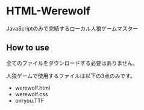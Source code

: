# HTML-Werewolf
JavaScriptのみで完結するローカル人狼ゲームマスター

## How to use
全てのファイルをダウンロードする必要はありません。

人狼ゲームで使用するファイルは以下の3点のみです。
 - werewolf.html
 - werewolf.css
 - onryou.TTF
